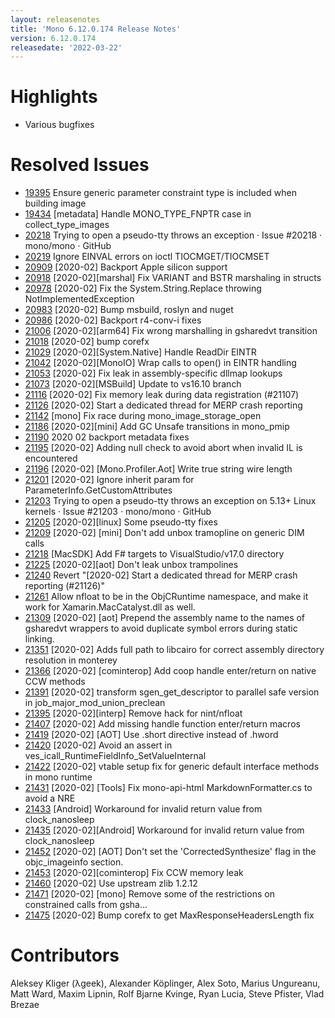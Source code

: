 ```yaml
---
layout: releasenotes
title: 'Mono 6.12.0.174 Release Notes'
version: 6.12.0.174
releasedate: '2022-03-22'
---
```


Highlights
==========

* Various bugfixes

# Resolved Issues

* [19395](https://github.com/mono/mono/issues/19395) Ensure generic parameter constraint type is included when building image
* [19434](https://github.com/mono/mono/issues/19434) [metadata] Handle MONO_TYPE_FNPTR case in collect_type_images
* [20218](https://github.com/mono/mono/issues/20218) Trying to open a pseudo-tty throws an exception · Issue #20218 · mono/mono · GitHub</title>
* [20219](https://github.com/mono/mono/issues/20219) Ignore EINVAL errors on ioctl TIOCMGET/TIOCMSET
* [20909](https://github.com/mono/mono/issues/20909) [2020-02] Backport Apple silicon support
* [20918](https://github.com/mono/mono/issues/20918) [2020-02][marshal] Fix VARIANT and BSTR marshaling in structs
* [20978](https://github.com/mono/mono/issues/20978) [2020-02] Fix the System.String.Replace throwing NotImplementedException
* [20983](https://github.com/mono/mono/issues/20983) [2020-02] Bump msbuild, roslyn and nuget
* [20986](https://github.com/mono/mono/issues/20986) [2020-02] Backport r4-conv-i fixes
* [21006](https://github.com/mono/mono/issues/21006) [2020-02][arm64] Fix wrong marshalling in gsharedvt transition
* [21018](https://github.com/mono/mono/issues/21018) [2020-02] bump corefx
* [21029](https://github.com/mono/mono/issues/21029) [2020-02][System.Native] Handle ReadDir EINTR
* [21042](https://github.com/mono/mono/issues/21042) [2020-02][MonoIO] Wrap calls to open() in EINTR handling
* [21053](https://github.com/mono/mono/issues/21053) [2020-02] Fix leak in assembly-specific dllmap lookups
* [21073](https://github.com/mono/mono/issues/21073) [2020-02][MSBuild] Update to vs16.10 branch
* [21116](https://github.com/mono/mono/issues/21116) [2020-02] Fix memory leak during data registration (#21107)
* [21126](https://github.com/mono/mono/issues/21126) [2020-02] Start a dedicated thread for MERP crash reporting
* [21142](https://github.com/mono/mono/issues/21142) [mono] Fix race during mono_image_storage_open
* [21186](https://github.com/mono/mono/issues/21186) [2020-02][mini] Add GC Unsafe transitions in mono_pmip
* [21190](https://github.com/mono/mono/issues/21190) 2020 02 backport metadata fixes
* [21195](https://github.com/mono/mono/issues/21195) [2020-02] Adding null check to avoid abort when invalid IL is encountered
* [21196](https://github.com/mono/mono/issues/21196) [2020-02] [Mono.Profiler.Aot] Write true string wire length
* [21201](https://github.com/mono/mono/issues/21201) [2020-02] Ignore inherit param for ParameterInfo.GetCustomAttributes
* [21203](https://github.com/mono/mono/issues/21203) Trying to open a pseudo-tty throws an exception on 5.13+ Linux kernels · Issue #21203 · mono/mono · GitHub</title>
* [21205](https://github.com/mono/mono/issues/21205) [2020-02][linux] Some pseudo-tty fixes
* [21209](https://github.com/mono/mono/issues/21209) [2020-02] [mini] Don&#39;t add unbox tramopline on generic DIM calls
* [21218](https://github.com/mono/mono/issues/21218) [MacSDK] Add F# targets to VisualStudio/v17.0 directory
* [21225](https://github.com/mono/mono/issues/21225) [2020-02][aot] Don&#39;t leak unbox trampolines
* [21240](https://github.com/mono/mono/issues/21240) Revert &quot;[2020-02] Start a dedicated thread for MERP crash reporting (#21126)&quot;
* [21261](https://github.com/mono/mono/issues/21261) Allow nfloat to be in the ObjCRuntime namespace, and make it work for Xamarin.MacCatalyst.dll as well.
* [21309](https://github.com/mono/mono/issues/21309) [2020-02] [aot] Prepend the assembly name to the names of gsharedvt wrappers to avoid duplicate symbol errors during static linking.
* [21351](https://github.com/mono/mono/issues/21351) [2020-02] Adds full path to libcairo for correct assembly directory resolution in monterey
* [21366](https://github.com/mono/mono/issues/21366) [2020-02] [cominterop] Add coop handle enter/return on native CCW methods
* [21391](https://github.com/mono/mono/issues/21391) [2020-02] transform sgen_get_descriptor to parallel safe version in job_major_mod_union_preclean
* [21395](https://github.com/mono/mono/issues/21395) [2020-02][interp] Remove hack for nint/nfloat
* [21407](https://github.com/mono/mono/issues/21407) [2020-02] Add missing handle function enter/return macros
* [21419](https://github.com/mono/mono/issues/21419) [2020-02] [AOT] Use .short directive instead of .hword
* [21420](https://github.com/mono/mono/issues/21420) [2020-02] Avoid an assert in ves_icall_RuntimeFieldInfo_SetValueInternal
* [21422](https://github.com/mono/mono/issues/21422) [2020-02] vtable setup fix for generic default interface methods in mono runtime
* [21431](https://github.com/mono/mono/issues/21431) [2020-02] [Tools] Fix mono-api-html MarkdownFormatter.cs to avoid a NRE
* [21433](https://github.com/mono/mono/issues/21433) [Android] Workaround for invalid return value from clock_nanosleep
* [21435](https://github.com/mono/mono/issues/21435) [2020-02][Android] Workaround for invalid return value from clock_nanosleep
* [21452](https://github.com/mono/mono/issues/21452) [2020-02] [AOT] Don&#39;t set the &#39;CorrectedSynthesize&#39; flag in the objc_imageinfo section.
* [21453](https://github.com/mono/mono/issues/21453) [2020-02][cominterop] Fix CCW memory leak
* [21460](https://github.com/mono/mono/issues/21460) [2020-02] Use upstream zlib 1.2.12
* [21471](https://github.com/mono/mono/issues/21471) [2020-02] [mono] Remove some of the restrictions on constrained calls from gsha…
* [21475](https://github.com/mono/mono/issues/21475) [2020-02] Bump corefx to get MaxResponseHeadersLength fix

# Contributors

Aleksey Kliger (λgeek), Alexander Köplinger, Alex Soto, Marius Ungureanu, Matt Ward, Maxim Lipnin, Rolf Bjarne Kvinge, Ryan Lucia, Steve Pfister, Vlad Brezae
